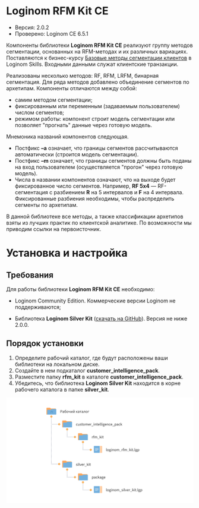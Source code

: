# Loginom RFM Kit CE

* Версия: 2.0.2
* Проверено: Loginom CE 6.5.1

Компоненты библиотеки **Loginom RFM Kit CE** реализуют группу методов сегментации, основанных на RFM-методах и их различных вариациях. Поставляются к бизнес-курсу [Базовые методы сегментации клиентов](https://loginom.ru/learning/content/base-segmentation-course) в Loginom Skills. Входными данными служат клиентские транзакции.

Реализованы несколько методов: RF, RFM, LRFM, бинарная сегментация. Для ряда методов добавлено объединение сегментов по архетипам. Компоненты отличаются между собой:
* самим методом сегментации;
* фиксированным или переменным (задаваемым пользователем) числом сегментов;
* режимом работы: компонент строит модель сегментации или позволяет "прогнать" данные через готовую модель.

Мнемоника названий компонентов следующая.
* Постфикс **–a** означает, что границы сегментов рассчитываются автоматически (строится модель сегментации).
* Постфикс **–m** означает, что границы сегментов должны быть поданы на вход пользователем (осуществляется "прогон" через готовую модель).
* Числа в названии компонентов означают, что на выходе будет фиксированное число сегментов. Например, **RF 5x4** — RF-сегментация с разбиением **R** на 5 интервалов и **F** на 4 интервала. Фиксированные разбиения необходимы, чтобы распределить сегменты по архетипам.

В данной библиотеке все методы, а также классификации архетипов взяты из лучших практик по клиентской аналитике. По возможности мы приводим ссылки на первоисточник.

# Установка и настройка

## Требования

Для работы  библиотеки **Loginom RFM Kit CE** необходимо:

* Loginom Community Edition. Коммерческие версии Loginom не поддерживаются;

* Библиотека **Loginom Silver Kit** ([скачать на GitHub](https://github.com/loginom/loginom-silver-kit)). Версия не ниже 2.0.0.

## Порядок установки

1. Определите рабочий каталог, где будут расположены ваши библиотеки на локальном диске.
2. Создайте в нем подкаталог **customer_intelligence_pack**.
3. Разместите папку **rfm_kit** в каталоге **customer_intelligence_pack**.
4. Убедитесь, что библиотека **Loginom Silver Kit** находится в корне рабочего каталога в папке **silver_kit**.

![Схема расположения библиотеки в рабочем каталоге](docs/img/rfm-kit.svg)
